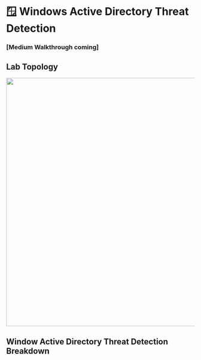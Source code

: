# <h1> 🪟 Windows Active Directory Threat Detection </h1>

 ### [Medium Walkthrough coming]


## Lab Topology

<img src="https://github.com/collinsmc23/tde101/aablob/main/Notes/images/The%20Threat%20Detections%20Engineering%20Project%20101%20Netork%20Toplogy.png" width="751" height="662">


### <h2>Window Active Directory Threat Detection Breakdown</h2>




<!--
<h2>Languages and Utilities Used</h2>

- <b>PowerShell</b> 
- <b>Diskpart</b>

<h2>Environments Used </h2>

- <b>Windows 10</b> (21H2)
